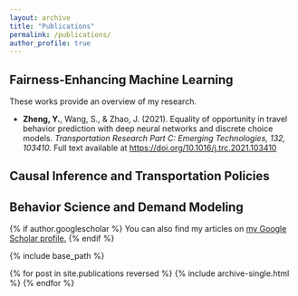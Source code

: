 ```yaml
---
layout: archive
title: "Publications"
permalink: /publications/
author_profile: true
---
```


## Fairness-Enhancing Machine Learning 

These works provide an overview of my research.

* **Zheng, Y.**, Wang, S., & Zhao, J. (2021). Equality of opportunity in travel behavior prediction with deep neural networks and discrete choice models. <i> Transportation Research Part C: Emerging Technologies, 132, 103410. </i> Full text available at <a href="https://doi.org/10.1016/j.trc.2021.103410"> https://doi.org/10.1016/j.trc.2021.103410 </a>

## Causal Inference and Transportation Policies


## Behavior Science and Demand Modeling

{% if author.googlescholar %}
  You can also find my articles on <u><a href="{{author.googlescholar}}">my Google Scholar profile</a>.</u>
{% endif %}

{% include base_path %}

{% for post in site.publications reversed %}
  {% include archive-single.html %}
{% endfor %}
